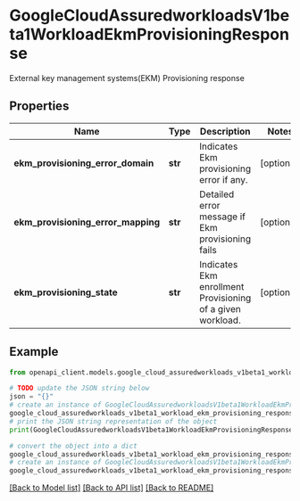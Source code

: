 # GoogleCloudAssuredworkloadsV1beta1WorkloadEkmProvisioningResponse

External key management systems(EKM) Provisioning response

## Properties

Name | Type | Description | Notes
------------ | ------------- | ------------- | -------------
**ekm_provisioning_error_domain** | **str** | Indicates Ekm provisioning error if any. | [optional] 
**ekm_provisioning_error_mapping** | **str** | Detailed error message if Ekm provisioning fails | [optional] 
**ekm_provisioning_state** | **str** | Indicates Ekm enrollment Provisioning of a given workload. | [optional] 

## Example

```python
from openapi_client.models.google_cloud_assuredworkloads_v1beta1_workload_ekm_provisioning_response import GoogleCloudAssuredworkloadsV1beta1WorkloadEkmProvisioningResponse

# TODO update the JSON string below
json = "{}"
# create an instance of GoogleCloudAssuredworkloadsV1beta1WorkloadEkmProvisioningResponse from a JSON string
google_cloud_assuredworkloads_v1beta1_workload_ekm_provisioning_response_instance = GoogleCloudAssuredworkloadsV1beta1WorkloadEkmProvisioningResponse.from_json(json)
# print the JSON string representation of the object
print(GoogleCloudAssuredworkloadsV1beta1WorkloadEkmProvisioningResponse.to_json())

# convert the object into a dict
google_cloud_assuredworkloads_v1beta1_workload_ekm_provisioning_response_dict = google_cloud_assuredworkloads_v1beta1_workload_ekm_provisioning_response_instance.to_dict()
# create an instance of GoogleCloudAssuredworkloadsV1beta1WorkloadEkmProvisioningResponse from a dict
google_cloud_assuredworkloads_v1beta1_workload_ekm_provisioning_response_from_dict = GoogleCloudAssuredworkloadsV1beta1WorkloadEkmProvisioningResponse.from_dict(google_cloud_assuredworkloads_v1beta1_workload_ekm_provisioning_response_dict)
```
[[Back to Model list]](../README.md#documentation-for-models) [[Back to API list]](../README.md#documentation-for-api-endpoints) [[Back to README]](../README.md)


